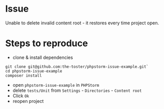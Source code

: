 # Issue
Unable to delete invalid content root - it restores every time project open.

# Steps to reproduce
- clone & install dependencies
```
git clone git@github.com:the-toster/phpstorm-issue-example.git`
cd phpstorm-issue-example
composer install
```
- open `phpstorm-issue-example` in `PHPStorm`
- delete `tests/Unit` from `Settings` - `Directories` - `Content root`
- Click `Ok`
- reopen project
